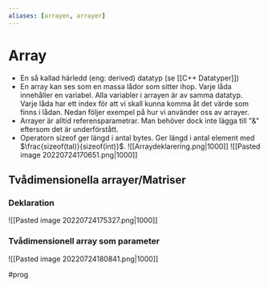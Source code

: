 ```yaml
---
aliases: [arrayen, arrayer]
---
```


# Array
- En så kallad härledd (eng: derived) datatyp (se [[C++ Datatyper]])
- En array kan ses som en massa lådor som sitter ihop. Varje låda innehåller en variabel. Alla variabler i arrayen är av samma datatyp. Varje låda har ett index för att vi skall kunna komma åt det värde som finns i lådan. Nedan följer exempel på hur vi använder oss av arrayer.
- Arrayer är alltid referensparametrar. Man behöver dock inte lägga till "&" eftersom det är underförstått. 
- Operatorn sizeof ger längd i antal bytes. Ger längd i antal element med $\frac{sizeof(tal)}{sizeof(int)}$.
![[Arraydeklarering.png|1000]]
![[Pasted image 20220724170651.png|1000]]


## Tvådimensionella arrayer/Matriser

### Deklaration
![[Pasted image 20220724175327.png|1000]]

### Tvådimensionell array som parameter
![[Pasted image 20220724180841.png|1000]]

#prog 